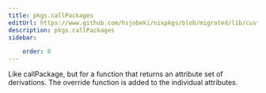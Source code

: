 ```yaml
---
title: pkgs.callPackages
editUrl: https://www.github.com/hsjobeki/nixpkgs/blob/migrated/lib/customisation.nix#L184C32
description: pkgs.callPackages
sidebar:

    order: 8
---
```


Like callPackage, but for a function that returns an attribute
set of derivations. The override function is added to the
individual attributes.



